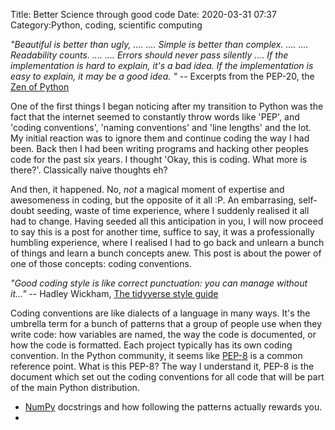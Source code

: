 Title: Better Science through good code
Date: 2020-03-31 07:37
Category:Python, coding, scientific computing

*"Beautiful is better than ugly,
  .... 
  ....
  Simple is better than complex.
  ....
  ....
  Readability counts.
  ....
  ....
  Errors should never pass silently
  ....
  If the implementation is hard to explain, it's a bad idea.
  If the implementation is easy to explain, it may be a good idea.
"*
    -- Excerpts from the PEP-20, the [Zen of Python](http://www.thezenofpython.com/)


One of the first things I began noticing after my transition to Python was the fact that the internet seemed to constantly throw words like 
'PEP', and 'coding conventions', 'naming conventions' and 'line lengths' and the lot. My initial reaction was to ignore them and continue coding
the way I had been. Back then I had been writing programs and hacking other peoples code for the past six years. I  thought  'Okay, this  is coding. What more is there?'. Classically naive thoughts eh?

And then, it happened. No, *not* a magical  moment of expertise and awesomeness in coding, but the opposite of it all :P. An embarrasing, self-doubt seeding, waste of time experience, where I suddenly realised it all had to change. Having seeded  all this anticipation in you, I will now proceed to say this is a post for another time, suffice to say,  it was a professionally humbling experience, where I realised I had to go back and unlearn a bunch of things and learn a bunch concepts anew. This post is  about the power of one of those concepts: coding conventions.

*"Good coding style is like correct punctuation: you can manage without it..."* -- Hadley Wickham, [The tidyverse style guide](https://style.tidyverse.org/)

Coding conventions are like  dialects  of a language in many ways. It's the umbrella term for a bunch of patterns that a group  of people use when they write code: how variables are named, the way the code is documented, or how the code is formatted. Each project typically has its own coding convention. In the Python community,  it seems like [PEP-8](https://www.python.org/dev/peps/pep-0008/) is a common reference point. What is this PEP-8? The way I understand it, PEP-8 is the document which set out the coding conventions for all code that will be part of the main Python distribution. 

* [NumPy](https://numpy.org) docstrings and how following the patterns actually rewards you. 
* 


